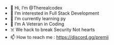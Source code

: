 - 👋 Hi, I’m @Therealcodex
- 👀 I’m interested in Full Stack Development 
- 🌱 I’m currently learning py
- 💞️ I’m A Veteran in Coding
- ☠️ We hack to break Security Not hearts 
- 📫 How to reach me : https://discord.gg/premii
<!---
Therealcodex/Therealcodex is a ✨ special ✨ repository because its `README.md` (this file) appears on your GitHub profile.
You can click the Preview link to take a look at your changes.
--->
